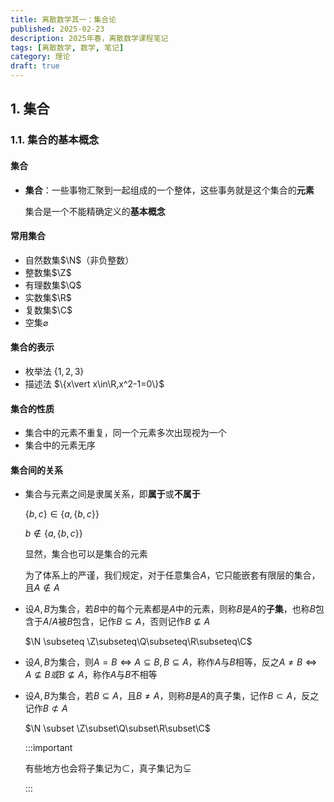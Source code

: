 ```yaml
---
title: 离散数学其一：集合论
published: 2025-02-23
description: 2025年春，离散数学课程笔记
tags: [离散数学, 数学, 笔记]
category: 理论
draft: true
---
```


## 1. 集合

### 1.1. 集合的基本概念

#### 集合

- **集合**：一些事物汇聚到一起组成的一个整体，这些事务就是这个集合的**元素**

  集合是一个不能精确定义的**基本概念**

#### 常用集合

- 自然数集$\N$（非负整数）
- 整数集$\Z$
- 有理数集$\Q$
- 实数集$\R$
- 复数集$\C$
- 空集$\varnothing$

#### 集合的表示

- 枚举法 $\{1,2,3\}$
- 描述法 $\{x\vert x\in\R,x^2-1=0\}$

#### 集合的性质

- 集合中的元素不重复，同一个元素多次出现视为一个
- 集合中的元素无序

#### 集合间的关系

- 集合与元素之间是隶属关系，即**属于**或**不属于**

  $\{b,c\}\in\{a,\{b,c\}\}$

  $b\notin\{a,\{b,c\}\}$

  显然，集合也可以是集合的元素

  为了体系上的严谨，我们规定，对于任意集合$A$，它只能嵌套有限层的集合，且$A\notin A$

- 设$A,B$为集合，若$B$中的每个元素都是$A$中的元素，则称$B$是$A$的**子集**，也称$B$包含于$A$/$A$被$B$包含，记作$B\subseteq A$，否则记作$B\not\subseteq A$

  $\N \subseteq \Z\subseteq\Q\subseteq\R\subseteq\C$

- 设$A,B$为集合，则$A=B\Longleftrightarrow A\subseteq B,B\subseteq A$，称作$A$与$B$相等，反之$A\ne B\Longleftrightarrow A\not\subseteq B或B\not\subseteq A$，称作$A$与$B$不相等

- 设$A,B$为集合，若$B\subseteq A$，且$B\neq A$，则称$B$是$A$的真子集，记作$B\subset A$，反之记作$B\not\subset A$

  $\N \subset \Z\subset\Q\subset\R\subset\C$

  :::important

  有些地方也会将子集记为$\subset$，真子集记为$\subsetneq$

  :::